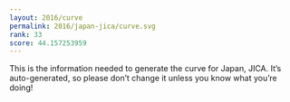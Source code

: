 ```yaml
---
layout: 2016/curve
permalink: 2016/japan-jica/curve.svg
rank: 33
score: 44.157253959
---
```


This is the information needed to generate the curve for Japan, JICA. It’s
auto-generated, so please don’t change it unless you know what you’re
doing!
